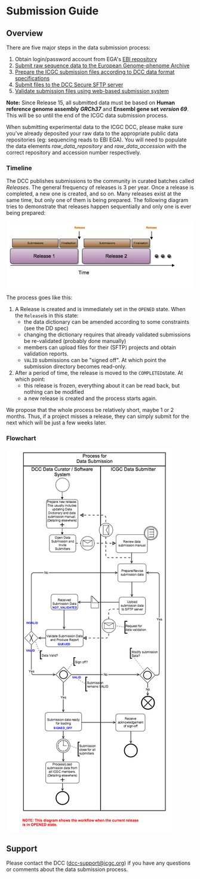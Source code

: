 # Submission Guide

## Overview

There are five major steps in the data submission process:

1. Obtain login/password account from EGA's [EBI repository][1]
2. [Submit raw sequence data to the European Genome-phenome Archive][2]
3. [Prepare the ICGC submission files according to DCC data format specifications][3]
4. [Submit files to the DCC Secure SFTP server][4]
5. [Validate submission files using web-based submission system][5]

**Note:** Since Release 15, all submitted data must be based on **Human reference genome assembly** **_GRCh37_** and **Ensembl gene set** **_version 69_**. This will be so until the end of the ICGC data submission process.

When submitting experimental data to the ICGC DCC, please make sure you've already deposited your raw data to the appropriate public data repositories (eg: sequencing reads to EBI EGA). You will need to populate the data elements _raw_data_repository_ and _raw_data_accession_ with the correct repository and accession number respectively.

### Timeline
The DCC publishes submissions to the community in curated batches called _Releases_. The general frequency of releases is 3 per year. Once a release is completed, a new one is created, and so on. Many releases exist at the same time, but only one of them is being prepared. The following diagram tries to demonstrate that releases happen sequentially and only one is ever being prepared:

![](/submission/images/submissions-timeline.png)


The process goes like this:

1.  A Release is created and is immediately set in the `OPENED` state. When the `Release`is in this state:
    * the data dictionary can be amended according to some constraints (see the DD spec)
    * changing the dictionary requires that already validated submissions be re-validated (probably done manually)
    * members can upload files for their (SFTP) projects and obtain validation reports.
    * `VALID` submissions can be "signed off". At which point the submission directory becomes read-only.
2.  After a period of time, the release is moved to the `COMPLETED`state. At which point:
    * this release is frozen, everything about it can be read back, but nothing can be modified
    * a new release is created and the process starts again.

We propose that the whole process be relatively short, maybe 1 or 2 months. Thus, if a project misses a release, they can simply submit for the next which will be just a few weeks later.

### Flowchart

![](/submission/images/data-submission-bpmn.png)

## Support

Please contact the DCC ([dcc-support@icgc.org][6]) if you have any questions or comments about the data submission process.

[1]: https://www.ebi.ac.uk/ega/
[2]: overview/submitting-raw-data-ega.md
[3]: overview/submission-file-format.md
[4]: overview/file-submission
[5]: overview/submission-validation
[6]: mailto:dcc-support@icgc.org
